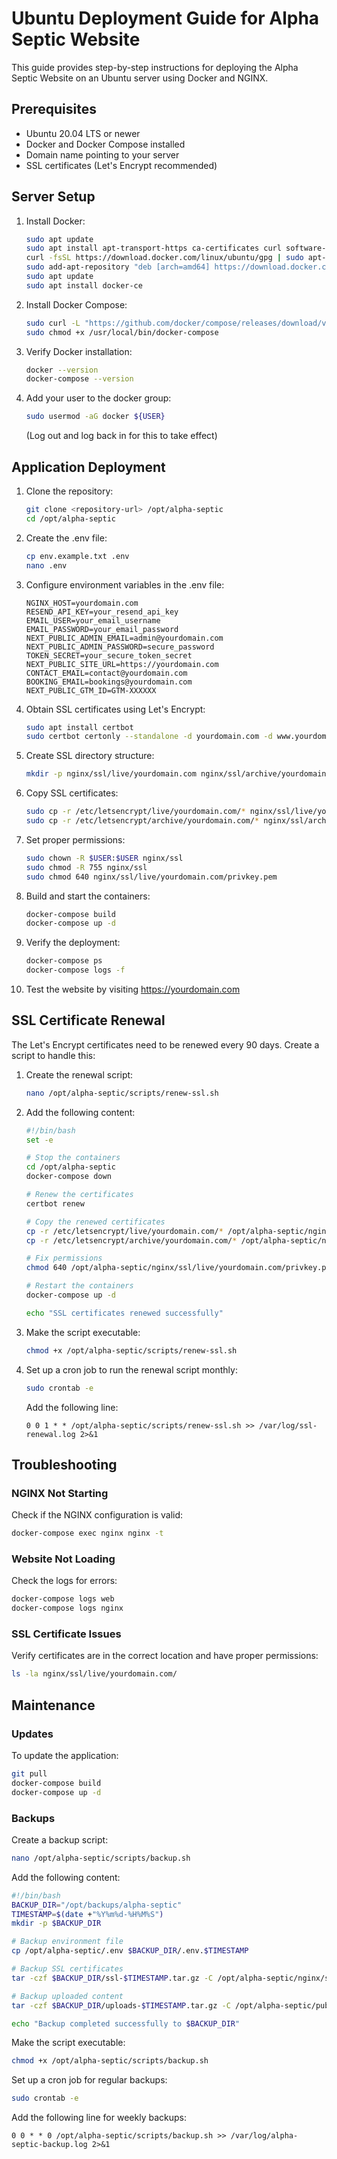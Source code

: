 # Ubuntu Deployment Guide for Alpha Septic Website

This guide provides step-by-step instructions for deploying the Alpha Septic Website on an Ubuntu server using Docker and NGINX.

## Prerequisites

- Ubuntu 20.04 LTS or newer
- Docker and Docker Compose installed
- Domain name pointing to your server
- SSL certificates (Let's Encrypt recommended)

## Server Setup

1. Install Docker:
   ```bash
   sudo apt update
   sudo apt install apt-transport-https ca-certificates curl software-properties-common
   curl -fsSL https://download.docker.com/linux/ubuntu/gpg | sudo apt-key add -
   sudo add-apt-repository "deb [arch=amd64] https://download.docker.com/linux/ubuntu $(lsb_release -cs) stable"
   sudo apt update
   sudo apt install docker-ce
   ```

2. Install Docker Compose:
   ```bash
   sudo curl -L "https://github.com/docker/compose/releases/download/v2.15.1/docker-compose-$(uname -s)-$(uname -m)" -o /usr/local/bin/docker-compose
   sudo chmod +x /usr/local/bin/docker-compose
   ```

3. Verify Docker installation:
   ```bash
   docker --version
   docker-compose --version
   ```

4. Add your user to the docker group:
   ```bash
   sudo usermod -aG docker ${USER}
   ```
   (Log out and log back in for this to take effect)

## Application Deployment

1. Clone the repository:
   ```bash
   git clone <repository-url> /opt/alpha-septic
   cd /opt/alpha-septic
   ```

2. Create the .env file:
   ```bash
   cp env.example.txt .env
   nano .env
   ```

3. Configure environment variables in the .env file:
   ```
   NGINX_HOST=yourdomain.com
   RESEND_API_KEY=your_resend_api_key
   EMAIL_USER=your_email_username
   EMAIL_PASSWORD=your_email_password
   NEXT_PUBLIC_ADMIN_EMAIL=admin@yourdomain.com
   NEXT_PUBLIC_ADMIN_PASSWORD=secure_password
   TOKEN_SECRET=your_secure_token_secret
   NEXT_PUBLIC_SITE_URL=https://yourdomain.com
   CONTACT_EMAIL=contact@yourdomain.com
   BOOKING_EMAIL=bookings@yourdomain.com
   NEXT_PUBLIC_GTM_ID=GTM-XXXXXX
   ```

4. Obtain SSL certificates using Let's Encrypt:
   ```bash
   sudo apt install certbot
   sudo certbot certonly --standalone -d yourdomain.com -d www.yourdomain.com
   ```

5. Create SSL directory structure:
   ```bash
   mkdir -p nginx/ssl/live/yourdomain.com nginx/ssl/archive/yourdomain.com
   ```

6. Copy SSL certificates:
   ```bash
   sudo cp -r /etc/letsencrypt/live/yourdomain.com/* nginx/ssl/live/yourdomain.com/
   sudo cp -r /etc/letsencrypt/archive/yourdomain.com/* nginx/ssl/archive/yourdomain.com/
   ```

7. Set proper permissions:
   ```bash
   sudo chown -R $USER:$USER nginx/ssl
   sudo chmod -R 755 nginx/ssl
   sudo chmod 640 nginx/ssl/live/yourdomain.com/privkey.pem
   ```

8. Build and start the containers:
   ```bash
   docker-compose build
   docker-compose up -d
   ```

9. Verify the deployment:
   ```bash
   docker-compose ps
   docker-compose logs -f
   ```

10. Test the website by visiting https://yourdomain.com

## SSL Certificate Renewal

The Let's Encrypt certificates need to be renewed every 90 days. Create a script to handle this:

1. Create the renewal script:
   ```bash
   nano /opt/alpha-septic/scripts/renew-ssl.sh
   ```

2. Add the following content:
   ```bash
   #!/bin/bash
   set -e

   # Stop the containers
   cd /opt/alpha-septic
   docker-compose down

   # Renew the certificates
   certbot renew

   # Copy the renewed certificates
   cp -r /etc/letsencrypt/live/yourdomain.com/* /opt/alpha-septic/nginx/ssl/live/yourdomain.com/
   cp -r /etc/letsencrypt/archive/yourdomain.com/* /opt/alpha-septic/nginx/ssl/archive/yourdomain.com/

   # Fix permissions
   chmod 640 /opt/alpha-septic/nginx/ssl/live/yourdomain.com/privkey.pem

   # Restart the containers
   docker-compose up -d

   echo "SSL certificates renewed successfully"
   ```

3. Make the script executable:
   ```bash
   chmod +x /opt/alpha-septic/scripts/renew-ssl.sh
   ```

4. Set up a cron job to run the renewal script monthly:
   ```bash
   sudo crontab -e
   ```

   Add the following line:
   ```
   0 0 1 * * /opt/alpha-septic/scripts/renew-ssl.sh >> /var/log/ssl-renewal.log 2>&1
   ```

## Troubleshooting

### NGINX Not Starting

Check if the NGINX configuration is valid:
```bash
docker-compose exec nginx nginx -t
```

### Website Not Loading

Check the logs for errors:
```bash
docker-compose logs web
docker-compose logs nginx
```

### SSL Certificate Issues

Verify certificates are in the correct location and have proper permissions:
```bash
ls -la nginx/ssl/live/yourdomain.com/
```

## Maintenance

### Updates

To update the application:
```bash
git pull
docker-compose build
docker-compose up -d
```

### Backups

Create a backup script:
```bash
nano /opt/alpha-septic/scripts/backup.sh
```

Add the following content:
```bash
#!/bin/bash
BACKUP_DIR="/opt/backups/alpha-septic"
TIMESTAMP=$(date +"%Y%m%d-%H%M%S")
mkdir -p $BACKUP_DIR

# Backup environment file
cp /opt/alpha-septic/.env $BACKUP_DIR/.env.$TIMESTAMP

# Backup SSL certificates
tar -czf $BACKUP_DIR/ssl-$TIMESTAMP.tar.gz -C /opt/alpha-septic/nginx/ssl .

# Backup uploaded content
tar -czf $BACKUP_DIR/uploads-$TIMESTAMP.tar.gz -C /opt/alpha-septic/public/uploads .

echo "Backup completed successfully to $BACKUP_DIR"
```

Make the script executable:
```bash
chmod +x /opt/alpha-septic/scripts/backup.sh
```

Set up a cron job for regular backups:
```bash
sudo crontab -e
```

Add the following line for weekly backups:
```
0 0 * * 0 /opt/alpha-septic/scripts/backup.sh >> /var/log/alpha-septic-backup.log 2>&1
``` 